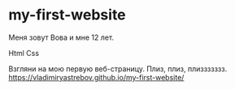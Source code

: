# my-first-website
Меня зовут Вова и мне 12 лет.


Html
Css

Взгляни на мою первую веб-страницу. Плиз, плиз, плиззззззз. https://vladimiryastrebov.github.io/my-first-website/
